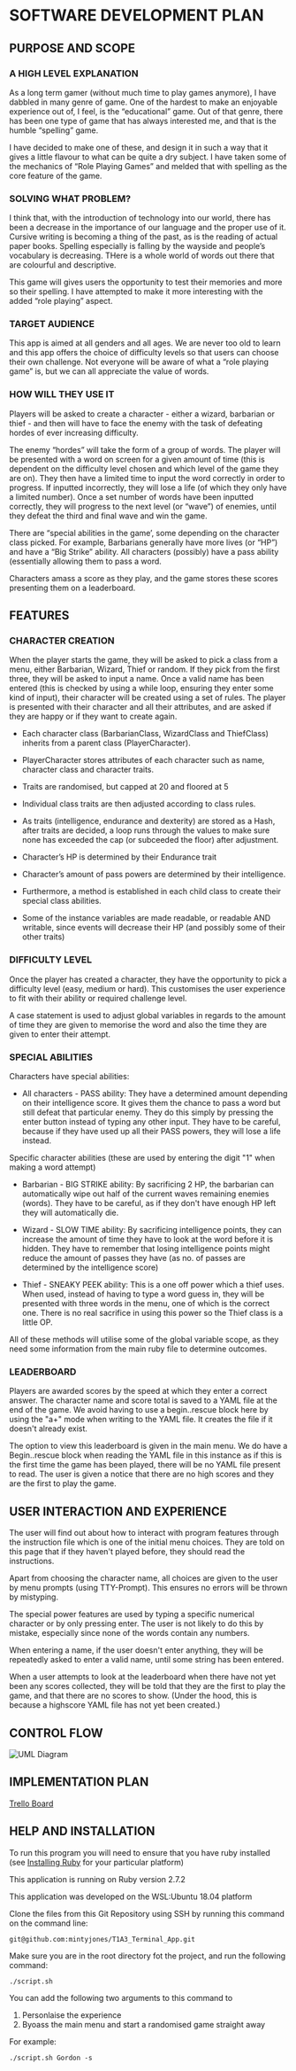 # **SOFTWARE DEVELOPMENT PLAN**

## **PURPOSE AND SCOPE**

### A HIGH LEVEL EXPLANATION

As a long term gamer (without much time to play games anymore), I have dabbled in many genre of game. One of the hardest to make an enjoyable experience out of, I feel, is the “educational” game. Out of that genre, there has been one type of game that has always interested me, and that is the humble “spelling” game.

I have decided to make one of these, and design it in such a way that it gives a little flavour to what can be quite a dry subject. I have taken some of the mechanics of “Role Playing Games” and melded that with spelling as the core feature of the game.

### SOLVING WHAT PROBLEM?

I think that, with the introduction of technology into our world, there has been a decrease in the importance of our language and the proper use of it. Cursive writing is becoming a thing of the past, as is the reading of actual paper books. Spelling especially is falling by the wayside and people’s vocabulary is decreasing. THere is a whole world of words out there that are colourful and descriptive.

This game will gives users the opportunity to test their memories and more so their spelling. I have attempted to make it more interesting with the added “role playing” aspect.

### TARGET AUDIENCE

This app is aimed at all genders and all ages. We are never too old to learn and this app offers the choice of difficulty levels so that users can choose their own challenge. Not everyone will be aware of what a “role playing game” is, but we can all appreciate the value of words. 

### HOW WILL THEY USE IT

Players will be asked to create a character - either a wizard, barbarian or thief - and then will have to face the enemy with the task of defeating hordes of ever increasing difficulty.

The enemy “hordes” will take the form of a group of words. The player will be presented with a word on screen for a given amount of time (this is dependent on the difficulty level chosen and which level of the game they are on). They then have a limited time to input the word correctly in order to progress. If inputted incorrectly, they will lose a life (of which they only have a limited number). Once a set number of words have been inputted correctly, they will progress to the next level (or “wave”) of enemies, until they defeat the third and final wave and win the game.

There are “special abilities in the game’, some depending on the character class picked. For example, Barbarians generally have more lives (or “HP”) and have a “Big Strike” ability. All characters (possibly) have a pass ability (essentially allowing them to pass a word. 

Characters amass a score as they play, and the game stores these scores presenting them on a leaderboard.

## **FEATURES**

### CHARACTER CREATION

When the player starts the game, they will be asked to pick a class from a menu, either Barbarian, Wizard, Thief or random. If they pick from the first three, they will be asked to input a name. Once a valid name has been entered (this is checked by using a while loop, ensuring they enter some kind of input), their character will be created using a set of rules. The player is presented with their character and all their attributes, and are asked if they are happy or if they want to create again.

* Each character class (BarbarianClass, WizardClass and ThiefClass) inherits from a parent class (PlayerCharacter).

* PlayerCharacter stores attributes of each character such as name, character class and character traits. 

* Traits are randomised, but capped at 20 and floored at 5

* Individual class traits are then adjusted according to class rules. 

* As traits (intelligence, endurance and dexterity) are stored as a Hash, after traits are decided, a loop runs through the values to make sure none has exceeded the cap (or subceeded the floor) after adjustment.

* Character’s HP is determined by their Endurance trait

* Character’s amount of pass powers are determined by their intelligence.

* Furthermore, a method is established in each child class to create their special class abilities.

* Some of the instance variables are made readable, or readable AND writable, since events will decrease their HP (and possibly some of their other traits)


### DIFFICULTY LEVEL

Once the player has created a character, they have the opportunity to pick a difficulty level (easy, medium or hard). This customises the user experience to fit with their ability or required challenge level.

A case statement is used to adjust global variables in regards to the amount of time they are given to memorise the word and also the time they are given to enter their attempt.

### SPECIAL ABILITIES

Characters have special abilities:

* All characters - PASS ability: They have a determined amount depending on their intelligence score. It gives them the chance to pass a word but still defeat that particular enemy. They do this simply by pressing the enter button instead of typing any other input. They have to be careful, because if they have used up all their PASS powers, they will lose a life instead.

Specific character abilities (these are used by entering the digit "1" when making a word attempt)

* Barbarian - BIG STRIKE ability: By sacrificing 2 HP, the barbarian can automatically wipe out half of the current waves remaining enemies (words). They have to be careful, as if they don't have enough HP left they will automatically die.

* Wizard - SLOW TIME ability: By sacrificing intelligence points, they can increase the amount of time they have to look at the word before it is hidden. They have to remember that losing intelligence points might reduce the amount of passes they have (as no. of passes are determined by the intelligence score)

* Thief - SNEAKY PEEK ability: This is a one off power which a thief uses. When used, instead of having to type a word guess in, they will be presented with three words in the menu, one of which is the correct one. There is no real sacrifice in using this power so the Thief class is a little OP.

All of these methods will utilise some of the global variable scope, as they need some information from the main ruby file to determine outcomes.

### LEADERBOARD

Players are awarded scores by the speed at which they enter a correct answer. The character name and score total is saved to a YAML file at the end of the game. We avoid having to use a begin..rescue block here by using the "a+" mode when writing to the YAML file. It creates the file if it doesn't already exist.

The option to view this leaderboard is given in the main menu. We do have a Begin..rescue block when reading the YAML file in this instance as if this is the first time the game has been played, there will be no YAML file present to read. The user is given a notice that there are no high scores and they are the first to play the game.

## **USER INTERACTION AND EXPERIENCE**

The user will find out about how to interact with program features through the instruction file which is one of the initial menu choices. They are told on this page that if they haven't played before, they should read the instructions.

Apart from choosing the character name, all choices are given to the user by menu prompts (using TTY-Prompt). This ensures no errors will be thrown by mistyping. 

The special power features are used by typing a specific numerical character or by only pressing enter. The user is not likely to do this by mistake, especially since none of the words contain any numbers. 

When entering a name, if the user doesn't enter anything, they will be repeatedly asked to enter a valid name, until some string has been entered.

When a user attempts to look at the leaderboard when there have not yet been any scores collected, they will be told that they are the first to play the game, and that there are no scores to show. (Under the hood, this is because a highscore YAML file has not yet been created.)

## **CONTROL FLOW**

![UML Diagram](./docs/Terminal_app.jpeg)

## **IMPLEMENTATION PLAN**

[Trello Board](https://trello.com/b/AhqZv7GU/t1a3terminalapp)

## **HELP AND INSTALLATION**

To run this program you will need to ensure that you have ruby installed (see [Installing Ruby](https://www.ruby-lang.org/en/documentation/installation/#rubyinstaller) for your particular platform)

This application is running on Ruby version 2.7.2

This application was developed on the WSL:Ubuntu 18.04 platform

Clone the files from this Git Repository using SSH by running this command on the command line:

`git@github.com:mintyjones/T1A3_Terminal_App.git`

Make sure you are in the root directory fot the project, and run the following command:

`./script.sh`

You can add the following two arguments to this command to 

1. Personlaise the experience
2. Byoass the main menu and start a randomised game straight away

For example:

`./script.sh Gordon -s`